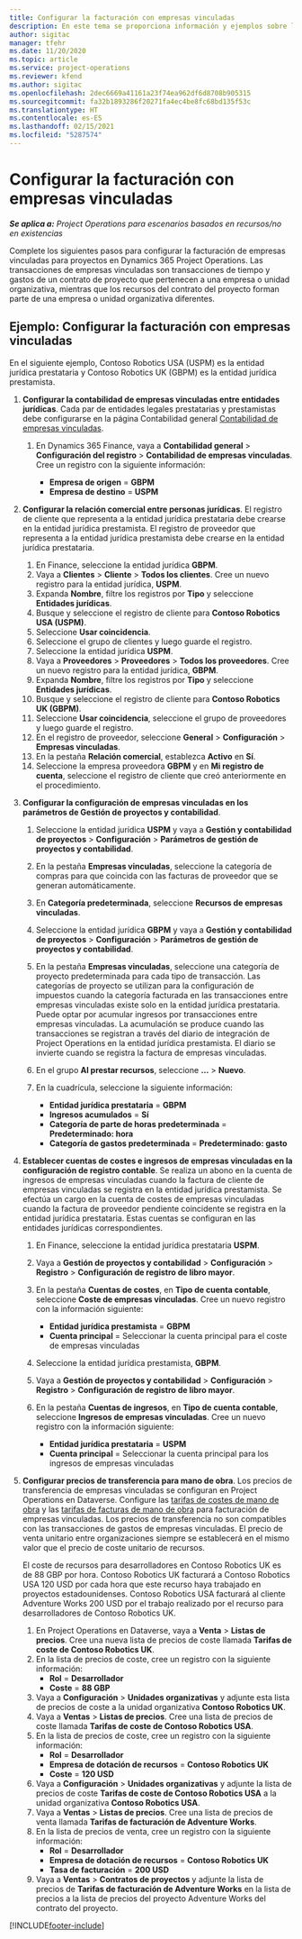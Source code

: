 ```yaml
---
title: Configurar la facturación con empresas vinculadas
description: En este tema se proporciona información y ejemplos sobre la configuración de la facturación con empresas vinculadas para proyectos.
author: sigitac
manager: tfehr
ms.date: 11/20/2020
ms.topic: article
ms.service: project-operations
ms.reviewer: kfend
ms.author: sigitac
ms.openlocfilehash: 2dec6669a41161a23f74ea962df6d8708b905315
ms.sourcegitcommit: fa32b1893286f20271fa4ec4be8fc68bd135f53c
ms.translationtype: HT
ms.contentlocale: es-ES
ms.lasthandoff: 02/15/2021
ms.locfileid: "5287574"
---
```

# <a name="configure-intercompany-invoicing"></a>Configurar la facturación con empresas vinculadas

_**Se aplica a:** Project Operations para escenarios basados en recursos/no en existencias_

Complete los siguientes pasos para configurar la facturación de empresas vinculadas para proyectos en Dynamics 365 Project Operations. Las transacciones de empresas vinculadas son transacciones de tiempo y gastos de un contrato de proyecto que pertenecen a una empresa o unidad organizativa, mientras que los recursos del contrato del proyecto forman parte de una empresa o unidad organizativa diferentes.

## <a name="example-configure-intercompany-invoicing"></a>Ejemplo: Configurar la facturación con empresas vinculadas

En el siguiente ejemplo, Contoso Robotics USA (USPM) es la entidad jurídica prestataria y Contoso Robotics UK (GBPM) es la entidad jurídica prestamista. 

1. **Configurar la contabilidad de empresas vinculadas entre entidades jurídicas**. Cada par de entidades legales prestatarias y prestamistas debe configurarse en la página Contabilidad general [Contabilidad de empresas vinculadas](https://docs.microsoft.com/dynamics365/finance/general-ledger/intercompany-accounting-setup).
    
    1. En Dynamics 365 Finance, vaya a **Contabilidad general** > **Configuración del registro** > **Contabilidad de empresas vinculadas**. Cree un registro con la siguiente información:

        - **Empresa de origen** = **GBPM**
        - **Empresa de destino** = **USPM**

2. **Configurar la relación comercial entre personas jurídicas**. El registro de cliente que representa a la entidad jurídica prestataria debe crearse en la entidad jurídica prestamista. El registro de proveedor que representa a la entidad jurídica prestamista debe crearse en la entidad jurídica prestataria.

     1. En Finance, seleccione la entidad jurídica **GBPM**.
     2. Vaya a **Clientes** > **Cliente** > **Todos los clientes**. Cree un nuevo registro para la entidad jurídica, **USPM**.
     3. Expanda **Nombre**, filtre los registros por **Tipo** y seleccione **Entidades jurídicas**. 
     4. Busque y seleccione el registro de cliente para **Contoso Robotics USA (USPM)**.
     5. Seleccione **Usar coincidencia**. 
     6. Seleccione el grupo de clientes y luego guarde el registro.
     7. Seleccione la entidad jurídica **USPM**.
     8. Vaya a **Proveedores** > **Proveedores** > **Todos los proveedores**. Cree un nuevo registro para la entidad jurídica, **GBPM**.
     9. Expanda **Nombre**, filtre los registros por **Tipo** y seleccione **Entidades jurídicas**. 
     10. Busque y seleccione el registro de cliente para **Contoso Robotics UK (GBPM)**.
     11. Seleccione **Usar coincidencia**, seleccione el grupo de proveedores y luego guarde el registro.
     12. En el registro de proveedor, seleccione **General** > **Configuración** > **Empresas vinculadas**.
     13. En la pestaña **Relación comercial**, establezca **Activo** en **Sí**.
     14. Seleccione la empresa proveedora **GBPM** y en **Mi registro de cuenta**, seleccione el registro de cliente que creó anteriormente en el procedimiento.

3. **Configurar la configuración de empresas vinculadas en los parámetros de Gestión de proyectos y contabilidad**. 

    1. Seleccione la entidad jurídica **USPM** y vaya a **Gestión y contabilidad de proyectos** > **Configuración** > **Parámetros de gestión de proyectos y contabilidad**.
    2. En la pestaña **Empresas vinculadas**, seleccione la categoría de compras para que coincida con las facturas de proveedor que se generan automáticamente.
    3. En **Categoría predeterminada**, seleccione **Recursos de empresas vinculadas**.
    4. Seleccione la entidad jurídica **GBPM** y vaya a **Gestión y contabilidad de proyectos** > **Configuración** > **Parámetros de gestión de proyectos y contabilidad**.
    5. En la pestaña **Empresas vinculadas**, seleccione una categoría de proyecto predeterminada para cada tipo de transacción. Las categorías de proyecto se utilizan para la configuración de impuestos cuando la categoría facturada en las transacciones entre empresas vinculadas existe solo en la entidad jurídica prestataria. Puede optar por acumular ingresos por transacciones entre empresas vinculadas. La acumulación se produce cuando las transacciones se registran a través del diario de integración de Project Operations en la entidad jurídica prestamista. El diario se invierte cuando se registra la factura de empresas vinculadas.
    6. En el grupo **Al prestar recursos**, seleccione **...** > **Nuevo**. 
    7. En la cuadrícula, seleccione la siguiente información:

          - **Entidad jurídica prestataria** = **GBPM**
          - **Ingresos acumulados** = **Sí**
          - **Categoría de parte de horas predeterminada** = **Predeterminado: hora**
          - **Categoría de gastos predeterminada** = **Predeterminado: gasto**

4. **Establecer cuentas de costes e ingresos de empresas vinculadas en la configuración de registro contable**. Se realiza un abono en la cuenta de ingresos de empresas vinculadas cuando la factura de cliente de empresas vinculadas se registra en la entidad jurídica prestamista. Se efectúa un cargo en la cuenta de costes de empresas vinculadas cuando la factura de proveedor pendiente coincidente se registra en la entidad jurídica prestataria. Estas cuentas se configuran en las entidades jurídicas correspondientes. 
      
     1. En Finance, seleccione la entidad jurídica prestataria **USPM**. 
     2. Vaya a **Gestión de proyectos y contabilidad** > **Configuración** > **Registro** > **Configuración de registro de libro mayor**. 
     3. En la pestaña **Cuentas de costes**, en **Tipo de cuenta contable**, seleccione **Coste de empresas vinculadas**. Cree un nuevo registro con la información siguiente:
      
        - **Entidad jurídica prestamista** = **GBPM**
        - **Cuenta principal** = Seleccionar la cuenta principal para el coste de empresas vinculadas
        
     4. Seleccione la entidad jurídica prestamista, **GBPM**. 
     5. Vaya a **Gestión de proyectos y contabilidad** > **Configuración** > **Registro** > **Configuración de registro de libro mayor**. 
     6. En la pestaña **Cuentas de ingresos**, en **Tipo de cuenta contable**, seleccione **Ingresos de empresas vinculadas**. Cree un nuevo registro con la información siguiente:

        - **Entidad jurídica prestataria** = **USPM**
        - **Cuenta principal** = Seleccionar la cuenta principal para los ingresos de empresas vinculadas 

5. **Configurar precios de transferencia para mano de obra**. Los precios de transferencia de empresas vinculadas se configuran en Project Operations en Dataverse. Configure las [tarifas de costes de mano de obra](../pricing-costing/set-up-labor-cost-rate.md#transfer-pricing-and-costs-for-resources-outside-of-your-division-or-legal-entity) y las [tarifas de facturas de mano de obra](../pricing-costing/set-up-labor-bill-rate.md#transfer-pricing-or-set-up-bill-rates-for-resources-from-other-organizational-units-or-divisions) para facturación de empresas vinculadas. Los precios de transferencia no son compatibles con las transacciones de gastos de empresas vinculadas. El precio de venta unitario entre organizaciones siempre se establecerá en el mismo valor que el precio de coste unitario de recursos.

      El coste de recursos para desarrolladores en Contoso Robotics UK es de 88 GBP por hora. Contoso Robotics UK facturará a Contoso Robotics USA 120 USD por cada hora que este recurso haya trabajado en proyectos estadounidenses. Contoso Robotics USA facturará al cliente Adventure Works 200 USD por el trabajo realizado por el recurso para desarrolladores de Contoso Robotics UK.

      1. En Project Operations en Dataverse, vaya a **Venta** > **Listas de precios**. Cree una nueva lista de precios de coste llamada **Tarifas de coste de Contoso Robotics UK**. 
      2. En la lista de precios de coste, cree un registro con la siguiente información:
         - **Rol** = **Desarrollador**
         - **Coste** = **88 GBP**
      3. Vaya a **Configuración** > **Unidades organizativas** y adjunte esta lista de precios de coste a la unidad organizativa **Contoso Robotics UK**.
      4. Vaya a **Ventas** > **Listas de precios**. Cree una lista de precios de coste llamada **Tarifas de coste de Contoso Robotics USA**. 
      5. En la lista de precios de coste, cree un registro con la siguiente información:
          - **Rol** = **Desarrollador**
          - **Empresa de dotación de recursos** = **Contoso Robotics UK**
          - **Coste** = **120 USD**
      6. Vaya a **Configuración** > **Unidades organizativas** y adjunte la lista de precios de coste **Tarifas de coste de Contoso Robotics USA** a la unidad organizativa **Contoso Robotics USA**.
      7. Vaya a **Ventas** > **Listas de precios**. Cree una lista de precios de venta llamada **Tarifas de facturación de Adventure Works**. 
      8. En la lista de precios de venta, cree un registro con la siguiente información:
          - **Rol** = **Desarrollador**
          - **Empresa de dotación de recursos** = **Contoso Robotics UK**
          - **Tasa de facturación** = **200 USD**
      9. Vaya a **Ventas** > **Contratos de proyectos** y adjunte la lista de precios de **Tarifas de facturación de Adventure Works** en la lista de precios a la lista de precios del proyecto Adventure Works del contrato del proyecto.


[!INCLUDE[footer-include](../includes/footer-banner.md)]